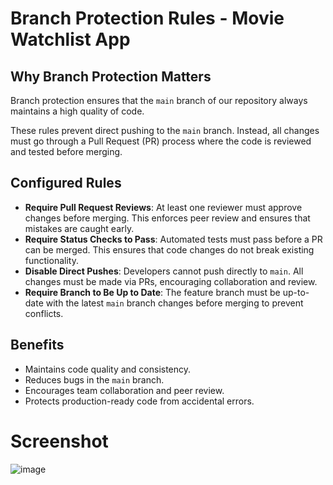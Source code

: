 # Branch Protection Rules - Movie Watchlist App

## Why Branch Protection Matters

Branch protection ensures that the `main` branch of our repository always maintains a high quality of code.

These rules prevent direct pushing to the `main` branch. Instead, all changes must go through a Pull Request (PR) process where the code is reviewed and tested before merging. 

## Configured Rules

- **Require Pull Request Reviews**: At least one reviewer must approve changes before merging. This enforces peer review and ensures that mistakes are caught early.
- **Require Status Checks to Pass**: Automated tests must pass before a PR can be merged. This ensures that code changes do not break existing functionality.
- **Disable Direct Pushes**: Developers cannot push directly to `main`. All changes must be made via PRs, encouraging collaboration and review.
- **Require Branch to Be Up to Date**: The feature branch must be up-to-date with the latest `main` branch changes before merging to prevent conflicts.

## Benefits

- Maintains code quality and consistency.
- Reduces bugs in the `main` branch.
- Encourages team collaboration and peer review.
- Protects production-ready code from accidental errors.

# Screenshot

![image](https://github.com/user-attachments/assets/b687b655-e5a6-4cf9-bd32-61df5728ad6b)
